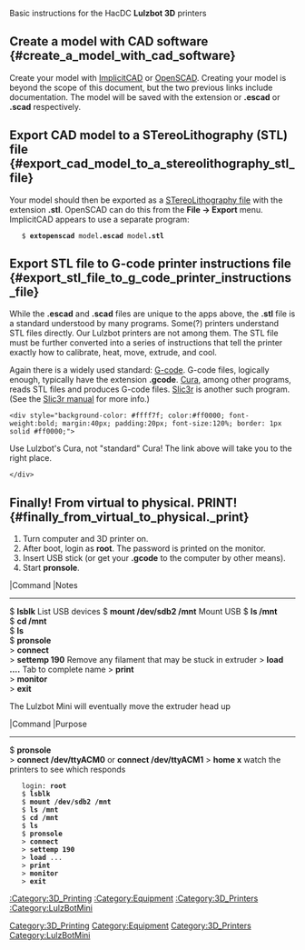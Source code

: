 Basic instructions for the HacDC **Lulzbot 3D** printers

## Create a model with CAD software {#create_a_model_with_cad_software}

Create your model with [ImplicitCAD](http://www.implicitcad.org/) or
[OpenSCAD](http://www.openscad.org/). Creating your model is beyond the
scope of this document, but the two previous links include
documentation. The model will be saved with the extension or **.escad**
or **.scad** respectively.

## Export CAD model to a STereoLithography (STL) file {#export_cad_model_to_a_stereolithography_stl_file}

Your model should then be exported as a [STereoLithography
file](https://en.wikipedia.org/wiki/STL_%28file_format%29) with the
extension **.stl**. OpenSCAD can do this from the **File -\> Export**
menu. ImplicitCAD appears to use a separate program:

`   $ `**`extopenscad`**` model`**`.escad`**` model`**`.stl`**

## Export STL file to G-code printer instructions file {#export_stl_file_to_g_code_printer_instructions_file}

While the **.escad** and **.scad** files are unique to the apps above,
the **.stl** file is a standard understood by many programs. Some(?)
printers understand STL files directly. Our Lulzbot printers are not
among them. The STL file must be further converted into a series of
instructions that tell the printer exactly how to calibrate, heat, move,
extrude, and cool.

Again there is a widely used standard:
[G-code](https://en.wikipedia.org/wiki/G-code). G-code files, logically
enough, typically have the extension **.gcode**.
[Cura](https://www.lulzbot.com/cura), among other programs, reads STL
files and produces G-code files. [Slic3r](http://slic3r.org/) is another
such program. (See the [Slic3r manual](http://manual.slic3r.org/) for
more info.)

```{=html}
<div style="background-color: #ffff7f; color:#ff0000; font-weight:bold; margin:40px; padding:20px; font-size:120%; border: 1px solid #ff0000;">
```
Use Lulzbot's Cura, not "standard" Cura! The link above will take you to
the right place.

```{=html}
</div>
```
## Finally! From virtual to physical. PRINT! {#finally_from_virtual_to_physical._print}

1.  Turn computer and 3D printer on.
2.  After boot, login as **root**. The password is printed on the
    monitor.
3.  Insert USB stick (or get your **.gcode** to the computer by other
    means).
4.  Start **pronsole**.

  \|Command                     \|Notes
  ----------------------------- ---------------------------------------------------
  \$ **lsblk**                  List USB devices
  \$ **mount /dev/sdb2 /mnt**   Mount USB
  \$ **ls /mnt**                
  \$ **cd /mnt**                
  \$ **ls**                     
  \$ **pronsole**               
  \> **connect**                
  \> **settemp 190**            Remove any filament that may be stuck in extruder
  \> **load ....**              Tab to complete name
  \> **print**                  
  \> **monitor**                
  \> **exit**                   
                                

The Lulzbot Mini will eventually move the extruder head up

  \|Command                     \|Purpose
  ----------------------------- ------------------------------------------
  \$ **pronsole**               
  \> **connect /dev/ttyACM0**   or **connect /dev/ttyACM1**
  \> **home x**                 watch the printers to see which responds
                                

`   login: `**`root`**\
`   $ `**`lsblk`**\
`   $ `**`mount /dev/sdb2 /mnt`**\
`   $ `**`ls /mnt`**\
`   $ `**`cd /mnt`**\
`   $ `**`ls`**\
`   $ `**`pronsole`**\
`   > `**`connect`**\
`   > `**`settemp 190`**\
`   > `**`load`**` ...`\
`   > `**`print`**\
`   > `**`monitor`**\
`   > `**`exit`**

[:Category:3D_Printing](:Category:3D_Printing)
[:Category:Equipment](:Category:Equipment)
[:Category:3D_Printers](:Category:3D_Printers)
[:Category:LulzBotMini](:Category:LulzBotMini)

[Category:3D_Printing](Category:3D_Printing)
[Category:Equipment](Category:Equipment)
[Category:3D_Printers](Category:3D_Printers)
[Category:LulzBotMini](Category:LulzBotMini)
